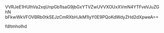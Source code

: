 VVRJeE1HUlhVa2xqUnpGb1lsaG9jbGxYTVZwUVVXOUxXVmN4YTFveVJuZGhN
bFkwWkVFOVBRb0tkSEJzCmRXbHJkM1IyY0E9PQoKdWdyZHd2dXpweA==

fdltmholhd